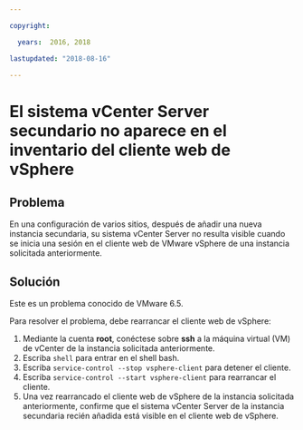 ```yaml
---

copyright:

  years:  2016, 2018

lastupdated: "2018-08-16"

---
```


# El sistema vCenter Server secundario no aparece en el inventario del cliente web de vSphere

## Problema

En una configuración de varios sitios, después de añadir una nueva instancia secundaria, su sistema vCenter Server no resulta visible cuando se inicia una sesión en el cliente web de VMware vSphere de una instancia solicitada anteriormente.

## Solución

Este es un problema conocido de VMware 6.5.

Para resolver el problema, debe rearrancar el cliente web de vSphere:

1. Mediante la cuenta **root**, conéctese sobre **ssh** a la máquina virtual (VM) de vCenter de la instancia solicitada anteriormente.
2. Escriba ``shell`` para entrar en el shell bash.
3. Escriba `service-control --stop vsphere-client` para detener el cliente.
4. Escriba `service-control --start vsphere-client` para rearrancar el cliente.
5. Una vez rearrancado el cliente web de vSphere de la instancia solicitada anteriormente, confirme que el sistema vCenter Server de la instancia secundaria recién añadida está visible en el cliente web de vSphere.
